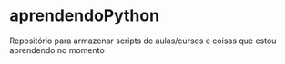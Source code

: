 # aprendendoPython
Repositório para armazenar scripts de aulas/cursos e coisas que estou aprendendo no momento

